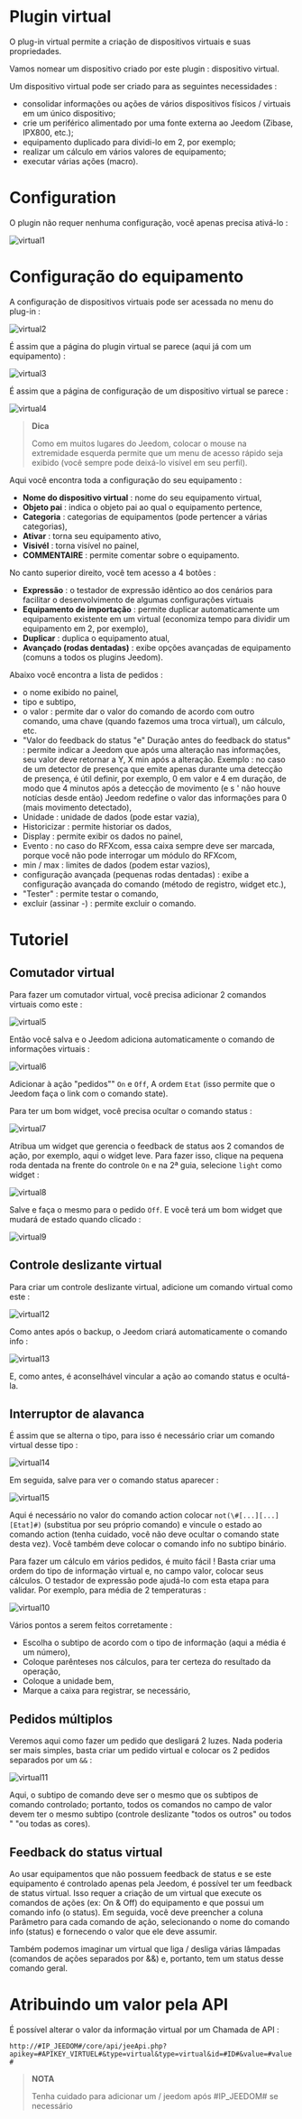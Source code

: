 # Plugin virtual

O plug-in virtual permite a criação de dispositivos virtuais e suas propriedades.

Vamos nomear um dispositivo criado por este plugin : dispositivo virtual.

Um dispositivo virtual pode ser criado para as seguintes necessidades :

-   consolidar informações ou ações de vários dispositivos físicos / virtuais em um único dispositivo;
-   crie um periférico alimentado por uma fonte externa ao Jeedom (Zibase, IPX800, etc.);
-   equipamento duplicado para dividi-lo em 2, por exemplo;
-   realizar um cálculo em vários valores de equipamento;
-   executar várias ações (macro).

# Configuration

O plugin não requer nenhuma configuração, você apenas precisa ativá-lo :

![virtual1](../images/virtual1.png)

# Configuração do equipamento

A configuração de dispositivos virtuais pode ser acessada no menu do plug-in :

![virtual2](../images/virtual2.png)

É assim que a página do plugin virtual se parece (aqui já com um equipamento) :

![virtual3](../images/virtual3.png)

É assim que a página de configuração de um dispositivo virtual se parece :

![virtual4](../images/virtual4.png)

> **Dica**
>
> Como em muitos lugares do Jeedom, colocar o mouse na extremidade esquerda permite que um menu de acesso rápido seja exibido (você sempre pode deixá-lo visível em seu perfil).

Aqui você encontra toda a configuração do seu equipamento :

-   **Nome do dispositivo virtual** : nome do seu equipamento virtual,
-   **Objeto pai** : indica o objeto pai ao qual o equipamento pertence,
-   **Categoria** : categorias de equipamentos (pode pertencer a várias categorias),
-   **Ativar** : torna seu equipamento ativo,
-   **Visivél** : torna visível no painel,
-   **COMMENTAIRE** : permite comentar sobre o equipamento.

No canto superior direito, você tem acesso a 4 botões :

-   **Expressão** : o testador de expressão idêntico ao dos cenários para facilitar o desenvolvimento de algumas configurações virtuais
-   **Equipamento de importação** : permite duplicar automaticamente um equipamento existente em um virtual (economiza tempo para dividir um equipamento em 2, por exemplo),
-   **Duplicar** : duplica o equipamento atual,
-   **Avançado (rodas dentadas)** : exibe opções avançadas de equipamento (comuns a todos os plugins Jeedom).

Abaixo você encontra a lista de pedidos :

-   o nome exibido no painel,
-   tipo e subtipo,
-   o valor : permite dar o valor do comando de acordo com outro comando, uma chave (quando fazemos uma troca virtual), um cálculo, etc.
-   "Valor do feedback do status "e" Duração antes do feedback do status" : permite indicar a Jeedom que após uma alteração nas informações, seu valor deve retornar a Y, X min após a alteração. Exemplo : no caso de um detector de presença que emite apenas durante uma detecção de presença, é útil definir, por exemplo, 0 em valor e 4 em duração, de modo que 4 minutos após a detecção de movimento (e s ' não houve notícias desde então) Jeedom redefine o valor das informações para 0 (mais movimento detectado),
-   Unidade : unidade de dados (pode estar vazia),
-   Historicizar : permite historiar os dados,
-   Display : permite exibir os dados no painel,
-   Evento : no caso do RFXcom, essa caixa sempre deve ser marcada, porque você não pode interrogar um módulo do RFXcom,
-   min / max : limites de dados (podem estar vazios),
-   configuração avançada (pequenas rodas dentadas) : exibe a configuração avançada do comando (método de registro, widget etc.),
-   "Tester" : permite testar o comando,
-   excluir (assinar -) : permite excluir o comando.

# Tutoriel

## Comutador virtual

Para fazer um comutador virtual, você precisa adicionar 2 comandos virtuais como este :

![virtual5](../images/virtual5.png)

Então você salva e o Jeedom adiciona automaticamente o comando de informações virtuais :

![virtual6](../images/virtual6.png)

Adicionar à ação "pedidos"" ``On`` e ``Off``, A ordem ``Etat`` (isso permite que o Jeedom faça o link com o comando state).

Para ter um bom widget, você precisa ocultar o comando status :

![virtual7](../images/virtual7.png)

Atribua um widget que gerencia o feedback de status aos 2 comandos de ação, por exemplo, aqui o widget leve. Para fazer isso, clique na pequena roda dentada na frente do controle ``On`` e na 2ª guia, selecione ``light`` como widget :

![virtual8](../images/virtual8.png)

Salve e faça o mesmo para o pedido ``Off``. E você terá um bom widget que mudará de estado quando clicado :

![virtual9](../images/virtual9.png)

## Controle deslizante virtual

Para criar um controle deslizante virtual, adicione um comando virtual como este :

![virtual12](../images/virtual12.png)

Como antes após o backup, o Jeedom criará automaticamente o comando info :

![virtual13](../images/virtual13.png)

E, como antes, é aconselhável vincular a ação ao comando status e ocultá-la.

## Interruptor de alavanca

É assim que se alterna o tipo, para isso é necessário criar um comando virtual desse tipo :

![virtual14](../images/virtual14.png)

Em seguida, salve para ver o comando status aparecer :

![virtual15](../images/virtual15.png)

Aqui é necessário no valor do comando action colocar ``not(\#[...][...][Etat]#)`` (substitua por seu próprio comando) e vincule o estado ao comando action (tenha cuidado, você não deve ocultar o comando state desta vez). Você também deve colocar o comando info no subtipo binário.

Para fazer um cálculo em vários pedidos, é muito fácil ! Basta criar uma ordem do tipo de informação virtual e, no campo valor, colocar seus cálculos. O testador de expressão pode ajudá-lo com esta etapa para validar. Por exemplo, para média de 2 temperaturas :

![virtual10](../images/virtual10.png)

Vários pontos a serem feitos corretamente :

-   Escolha o subtipo de acordo com o tipo de informação (aqui a média é um número),
-   Coloque parênteses nos cálculos, para ter certeza do resultado da operação,
-   Coloque a unidade bem,
-   Marque a caixa para registrar, se necessário,



## Pedidos múltiplos


Veremos aqui como fazer um pedido que desligará 2 luzes. Nada poderia ser mais simples, basta criar um pedido virtual e colocar os 2 pedidos separados por um ``&&`` :

![virtual11](../images/virtual11.png)

Aqui, o subtipo de comando deve ser o mesmo que os subtipos de comando controlado; portanto, todos os comandos no campo de valor devem ter o mesmo subtipo (controle deslizante "todos os outros" ou todos " "ou todas as cores).

## Feedback do status virtual

Ao usar equipamentos que não possuem feedback de status e se este equipamento é controlado apenas pela Jeedom, é possível ter um feedback de status virtual. Isso requer a criação de um virtual que execute os comandos de ações (ex: On & Off) do equipamento e que possui um comando info (o status). Em seguida, você deve preencher a coluna Parâmetro para cada comando de ação, selecionando o nome do comando info (status) e fornecendo o valor que ele deve assumir.

Também podemos imaginar um virtual que liga / desliga várias lâmpadas (comandos de ações separados por &&) e, portanto, tem um status desse comando geral.

# Atribuindo um valor pela API

É possível alterar o valor da informação virtual por um
Chamada de API :

``http://#IP_JEEDOM#/core/api/jeeApi.php?apikey=#APIKEY_VIRTUEL#&type=virtual&type=virtual&id=#ID#&value=#value#``

> **NOTA**
>
> Tenha cuidado para adicionar um / jeedom após \#IP\_JEEDOM\# se necessário
